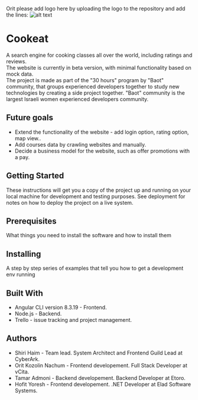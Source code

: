 Orit please add logo here by uploading the logo to the repository and add the lines:
![alt text](https://raw.githubusercontent.com/username/projectname/branch/path/to/img.png)
# Cookeat
A search engine for cooking classes all over the world, including ratings and reviews. <br/>
The website is currently in beta version, with minimal functionality based on mock data.<br/>
The project is made as part of the "30 hours" program by "Baot" community, that groups experienced developers together to study new technologies by creating a side project together.
"Baot" community is the largest Israeli women experienced developers community.
## Future goals
* Extend the functionality of the website - add login option, rating option, map view..
* Add courses data by crawling websites and manually. 
* Decide a business model for the website, such as offer promotions with a pay.
## Getting Started
These instructions will get you a copy of the project up and running on your local machine for development and testing purposes. See deployment for notes on how to deploy the project on a live system.
## Prerequisites
What things you need to install the software and how to install them 
## Installing
A step by step series of examples that tell you how to get a development env running
## Built With
* Angular CLI version 8.3.19 - Frontend.
* Node.js - Backend.
* Trello - issue tracking and project management.
## Authors
* Shiri Haim - Team lead. System Architect and Frontend Guild Lead at CyberArk.
* Orit Kozolin Nachum - Frontend developement. Full Stack Developer at vCita.
* Tamar Admoni - Backend developement. Backend Developer at Etoro.
* Hofit Yoresh - Frontend developement. .NET Developer at Elad Software Systems.

